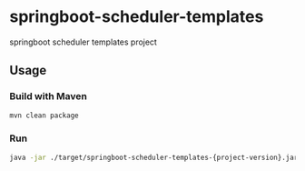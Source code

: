 # springboot-scheduler-templates
springboot scheduler templates project

## Usage
### Build with Maven
```bash
mvn clean package

```
### Run
```bash
java -jar ./target/springboot-scheduler-templates-{project-version}.jars
```
